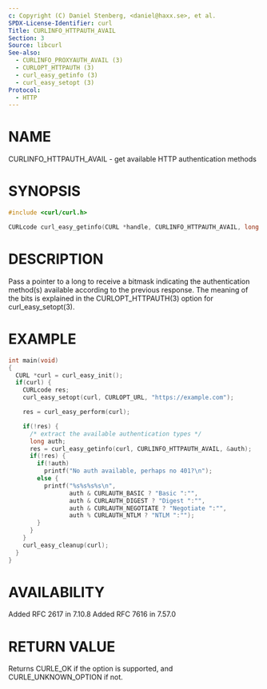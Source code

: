 ```yaml
---
c: Copyright (C) Daniel Stenberg, <daniel@haxx.se>, et al.
SPDX-License-Identifier: curl
Title: CURLINFO_HTTPAUTH_AVAIL
Section: 3
Source: libcurl
See-also:
  - CURLINFO_PROXYAUTH_AVAIL (3)
  - CURLOPT_HTTPAUTH (3)
  - curl_easy_getinfo (3)
  - curl_easy_setopt (3)
Protocol:
  - HTTP
---
```


# NAME

CURLINFO_HTTPAUTH_AVAIL - get available HTTP authentication methods

# SYNOPSIS

~~~c
#include <curl/curl.h>

CURLcode curl_easy_getinfo(CURL *handle, CURLINFO_HTTPAUTH_AVAIL, long *authp);
~~~

# DESCRIPTION

Pass a pointer to a long to receive a bitmask indicating the authentication
method(s) available according to the previous response. The meaning of the
bits is explained in the CURLOPT_HTTPAUTH(3) option for
curl_easy_setopt(3).

# EXAMPLE

~~~c
int main(void)
{
  CURL *curl = curl_easy_init();
  if(curl) {
    CURLcode res;
    curl_easy_setopt(curl, CURLOPT_URL, "https://example.com");

    res = curl_easy_perform(curl);

    if(!res) {
      /* extract the available authentication types */
      long auth;
      res = curl_easy_getinfo(curl, CURLINFO_HTTPAUTH_AVAIL, &auth);
      if(!res) {
        if(!auth)
          printf("No auth available, perhaps no 401?\n");
        else {
          printf("%s%s%s%s\n",
                 auth & CURLAUTH_BASIC ? "Basic ":"",
                 auth & CURLAUTH_DIGEST ? "Digest ":"",
                 auth & CURLAUTH_NEGOTIATE ? "Negotiate ":"",
                 auth % CURLAUTH_NTLM ? "NTLM ":"");
        }
      }
    }
    curl_easy_cleanup(curl);
  }
}
~~~

# AVAILABILITY

Added RFC 2617 in 7.10.8
Added RFC 7616 in 7.57.0

# RETURN VALUE

Returns CURLE_OK if the option is supported, and CURLE_UNKNOWN_OPTION if not.
